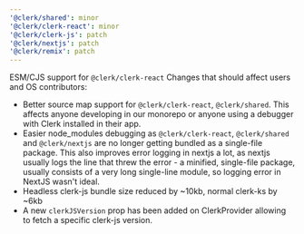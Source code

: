 ```yaml
---
'@clerk/shared': minor
'@clerk/clerk-react': minor
'@clerk/clerk-js': patch
'@clerk/nextjs': patch
'@clerk/remix': patch
---
```


ESM/CJS support for `@clerk/clerk-react`
Changes that should affect users and OS contributors:
- Better source map support for `@clerk/clerk-react`, `@clerk/shared`. This affects anyone developing in our monorepo or anyone using a debugger with Clerk installed in their app.
- Easier node_modules debugging as `@clerk/clerk-react`, `@clerk/shared` and `@clerk/nextjs` are no longer getting bundled as a single-file package. This also improves error logging in nextjs a lot, as nextjs usually logs the line that threw the error - a minified, single-file package, usually consists of a very long single-line module, so logging error in NextJS wasn't ideal.
- Headless clerk-js bundle size reduced by ~10kb, normal clerk-ks by ~6kb
- A new `clerkJSVersion` prop has been added on ClerkProvider allowing to fetch a specific clerk-js version.
